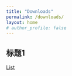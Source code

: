 ```yaml
---
title: "Downloads"
permalink: /downloads/
layout: home
# author_profile: false
---
```


## 标题1

[List](#标题1)